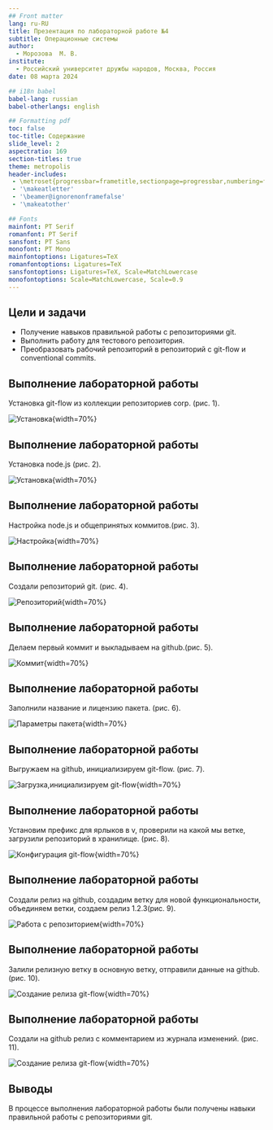 ```yaml
---
## Front matter
lang: ru-RU
title: Презентация по лабораторной работе №4
subtitle: Операционные системы
author:
  - Морозова  М. В.
institute:
  - Российский университет дружбы народов, Москва, Россия
date: 08 марта 2024 

## i18n babel
babel-lang: russian
babel-otherlangs: english

## Formatting pdf
toc: false
toc-title: Содержание
slide_level: 2
aspectratio: 169
section-titles: true
theme: metropolis
header-includes:
 - \metroset{progressbar=frametitle,sectionpage=progressbar,numbering=fraction}
 - '\makeatletter'
 - '\beamer@ignorenonframefalse'
 - '\makeatother'

## Fonts
mainfont: PT Serif
romanfont: PT Serif
sansfont: PT Sans
monofont: PT Mono
mainfontoptions: Ligatures=TeX
romanfontoptions: Ligatures=TeX
sansfontoptions: Ligatures=TeX, Scale=MatchLowercase
monofontoptions: Scale=MatchLowercase, Scale=0.9
---
```



## Цели и задачи

- Получение навыков правильной работы с репозиториями git.
- Выполнить работу для тестового репозитория.
- Преобразовать рабочий репозиторий в репозиторий с git-flow  и
 conventional commits.

## Выполнение лабораторной работы

Установка git-flow из коллекции репозиториев corp.  (рис. 1).

![Установка](image/1.png){width=70%}


## Выполнение лабораторной работы

Установка node.js (рис. 2).

![Установка](image/2.png){width=70%}


## Выполнение лабораторной работы

Настройка node.js и общепринятых коммитов.(рис. 3).

![Настройка](image/3.png){width=70%}


## Выполнение лабораторной работы

Создали репозиторий git. (рис. 4).

![Репозиторий](image/4.png){width=70%}


## Выполнение лабораторной работы

Делаем первый коммит и выкладываем на github.(рис. 5).

![Коммит](image/5.png){width=70%}


## Выполнение лабораторной работы

Заполнили название и лицензию пакета. (рис. 6).

![Параметры пакета](image/6.png){width=70%}


## Выполнение лабораторной работы

Выгружаем на github, инициализируем  git-flow. (рис. 7).

![Загрузка,инициализируем  git-flow](image/7.png){width=70%}

## Выполнение лабораторной работы

Установим префикс для ярлыков в v, проверили на какой мы ветке, загрузили репозиторий в хранилище. (рис. 8).

![Конфигурация git-flow](image/8.png){width=70%}


## Выполнение лабораторной работы

Создали релиз на github, создадим ветку для новой функциональности, объединяем ветки, создаем релиз 1.2.3(рис. 9).

![Работа с репозиторием](image/9.png){width=70%}


## Выполнение лабораторной работы

Залили релизную ветку в основную ветку, отправили данные на github. (рис. 10).

![Создание релиза git-flow](image/10.png){width=70%}


## Выполнение лабораторной работы

Создали на github релиз с комментарием из журнала изменений. (рис. 11).

![Создание релиза git-flow](image/11.png){width=70%}

## Выводы

В процессе выполнения лабораторной работы были получены навыки правильной работы с репозиториями git.
